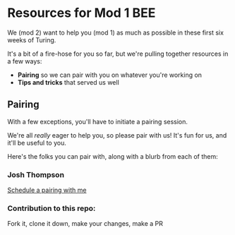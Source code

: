 # Resources for Mod 1 BEE

We (mod 2) want to help you (mod 1) as much as possible in these first six weeks of Turing.

It's a bit of a fire-hose for you so far, but we're pulling together resources in a few ways:

- **Pairing** so we can pair with you on whatever you're working on
- **Tips and tricks** that served us well

## Pairing

With a few exceptions, you'll have to initiate a pairing session.

We're all _really_ eager to help you, so please pair with us! It's fun for us, and it'll be useful to you.

Here's the folks you can pair with, along with a blurb from each of them:

### Josh Thompson



[Schedule a pairing with me](https://calendly.com/joshthompson)


### Contribution to this repo:

Fork it, clone it down, make your changes, make a PR
